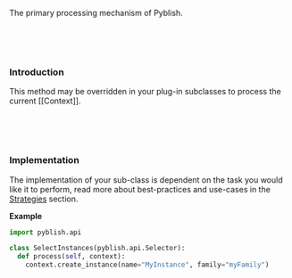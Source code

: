 The primary processing mechanism of Pyblish.

<br>
<br>
<br>

### Introduction

This method may be overridden in your plug-in subclasses to process the current [[Context]].

<br>
<br>
<br>

### Implementation

The implementation of your sub-class is dependent on the task you would like it to perform, read more about best-practices and use-cases in the [Strategies](https://github.com/pyblish/pyblish/wiki/Strategies) section.

**Example**

```python
import pyblish.api

class SelectInstances(pyblish.api.Selector):
  def process(self, context):
    context.create_instance(name="MyInstance", family="myFamily")
```